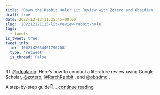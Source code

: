 ```yaml
---
title: 'Down the Rabbit Hole: Lit Review with Zotero and Obsidian'
draft: true
date: 2022-12-12T11:25:45+00:00
slug: '202212121125-lit-review-rabbit-hole'
tags:
  - tweets
is_tweet: true
tweet_info:
  id: '1602142634461790208'
  type: 'retweet'
  is_thread: False
---
```




RT [@rdpalacio](https://x.com/rdpalacio): Here's how to conduct a literature review using Google Scholar, [@zotero](https://x.com/zotero), [@RsrchRabbit](https://x.com/RsrchRabbit) , and [@obsdmd](https://x.com/obsdmd) .

A step-by-step guide👇… [continue reading](https://x.com/sytelus/status/1602142634461790208)
